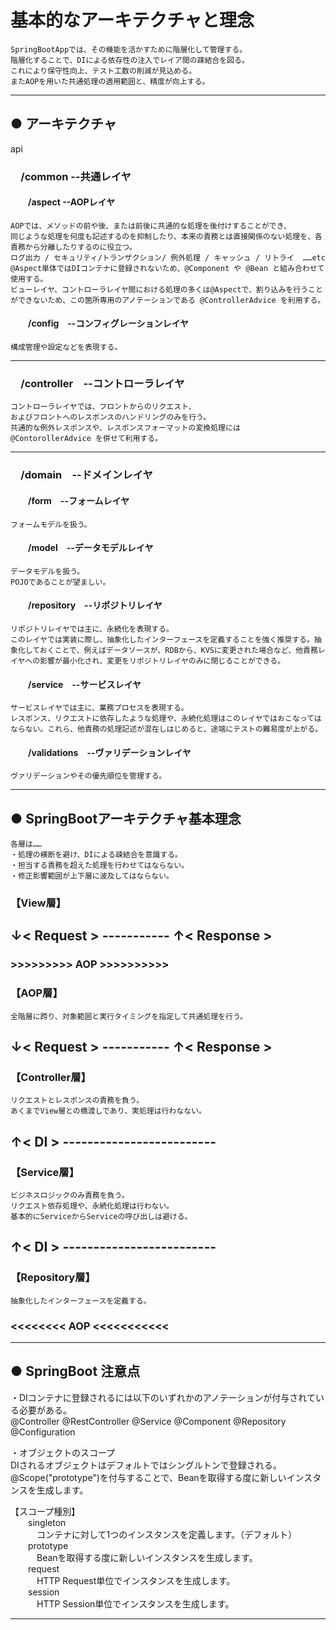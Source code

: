 # 基本的なアーキテクチャと理念

	SpringBootAppでは、その機能を活かすために階層化して管理する。
	階層化することで、DIによる依存性の注入でレイア間の疎結合を図る。
	これにより保守性向上、テスト工数の削減が見込める。
	またAOPを用いた共通処理の適用範囲と、精度が向上する。

---

## ● アーキテクチャ

api

### &emsp;/common --共通レイヤ

#### &emsp;&emsp;/aspect --AOPレイヤ

	AOPでは、メソッドの前や後、または前後に共通的な処理を後付けすることができ、
	同じような処理を何度も記述するのを抑制したり、本来の責務とは直接関係のない処理を、各責務から分離したりするのに役立つ。
	ログ出力 / セキュリティ/トランザクション/ 例外処理 / キャッシュ / リトライ  ……etc
	@Aspect単体ではDIコンテナに登録されないため、@Component や @Bean と組み合わせて使用する。
	ビューレイヤ、コントローラレイヤ間における処理の多くは@Aspectで、割り込みを行うことができないため、この箇所専用のアノテーションである @ControllerAdvice を利用する。

#### &emsp;&emsp;/config　--コンフィグレーションレイヤ

	構成管理や設定などを表現する。

---

### &emsp;/controller　--コントローラレイヤ

	コントローラレイヤでは、フロントからのリクエスト、
	およびフロントへのレスポンスのハンドリングのみを行う。
	共通的な例外レスポンスや、レスポンスフォーマットの変換処理には
	@ContorollerAdvice を併せて利用する。

---

### &emsp;/domain　--ドメインレイヤ

#### &emsp;&emsp;/form　--フォームレイヤ

	フォームモデルを扱う。

#### &emsp;&emsp;/model　--データモデルレイヤ

	データモデルを扱う。
	POJOであることが望ましい。

#### &emsp;&emsp;/repository　--リポジトリレイヤ

	リポジトリレイヤでは主に、永続化を表現する。
	このレイヤでは実装に際し、抽象化したインターフェースを定義することを強く推奨する。抽象化しておくことで、例えばデータソースが、RDBから、KVSに変更された場合など、他責務レイヤへの影響が最小化され、変更をリポジトリレイヤのみに閉じることができる。

#### &emsp;&emsp;/service　--サービスレイヤ

	サービスレイヤでは主に、業務プロセスを表現する。
	レスポンス、リクエストに依存したような処理や、永続化処理はこのレイヤではおこなってはならない。これら、他責務の処理記述が混在しはじめると、途端にテストの難易度が上がる。

#### &emsp;&emsp;/validations　--ヴァリデーションレイヤ
	
	ヴァリデーションやその優先順位を管理する。

---

## ● SpringBootアーキテクチャ基本理念

	各層は……
	・処理の横断を避け、DIによる疎結合を意識する。
	・担当する責務を超えた処理を行わせてはならない。
	・修正影響範囲が上下層に波及してはならない。

### 【View層】

## ↓< Request > ----------- ↑< Response >

### >>>>>>>>> AOP >>>>>>>>>>

### 【AOP層】

	全階層に跨り、対象範囲と実行タイミングを指定して共通処理を行う。

## ↓< Request > ----------- ↑< Response >

### 【Controller層】

	リクエストとレスポンスの責務を負う。
	あくまでView層との橋渡しであり、実処理は行わなない。

## ↑< DI > -------------------------

### 【Service層】

	ビジネスロジックのみ責務を負う。
	リクエスト依存処理や、永続化処理は行わない。
	基本的にServiceからServiceの呼び出しは避ける。

## ↑< DI > -------------------------

### 【Repository層】

	抽象化したインターフェースを定義する。

### <<<<<<<< AOP <<<<<<<<<<<

---

## ● SpringBoot 注意点

・DIコンテナに登録されるには以下のいずれかのアノテーションが付与されている必要がある。  
@Controller @RestController @Service @Component @Repository @Configuration  

・オブジェクトのスコープ  
DIされるオブジェクトはデフォルトではシングルトンで登録される。  
@Scope("prototype")を付与することで、Beanを取得する度に新しいインスタンスを生成します。  

【スコープ種別】  
&emsp;&emsp;singleton  
&emsp;&emsp;&emsp;コンテナに対して1つのインスタンスを定義します。（デフォルト）  
&emsp;&emsp;prototype  
&emsp;&emsp;&emsp;Beanを取得する度に新しいインスタンスを生成します。  
&emsp;&emsp;request  
&emsp;&emsp;&emsp;HTTP Request単位でインスタンスを生成します。  
&emsp;&emsp;session  
&emsp;&emsp;&emsp;HTTP Session単位でインスタンスを生成します。  

---
